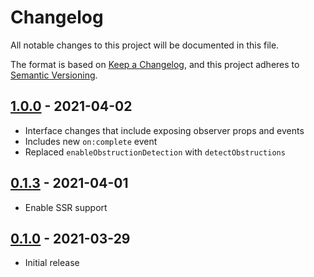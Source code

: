 # Changelog

All notable changes to this project will be documented in this file.

The format is based on [Keep a Changelog](https://keepachangelog.com/en/1.0.0/),
and this project adheres to [Semantic Versioning](https://semver.org/spec/v2.0.0.html).

## [1.0.0](https://github.com/svelte-plugins/svelte-viewable/releases/tag/v1.0.0) - 2021-04-02

- Interface changes that include exposing observer props and events
- Includes new `on:complete` event
- Replaced `enableObstructionDetection` with `detectObstructions`

## [0.1.3](https://github.com/svelte-plugins/svelte-viewable/releases/tag/v0.1.3) - 2021-04-01

- Enable SSR support

## [0.1.0](https://github.com/svelte-plugins/svelte-viewable/releases/tag/v0.1.0) - 2021-03-29

- Initial release
